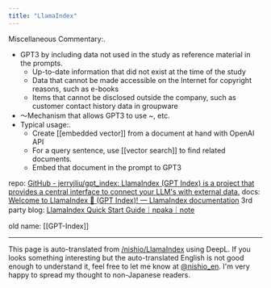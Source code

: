 ```yaml
---
title: "LlamaIndex"
---
```


Miscellaneous Commentary:.
- GPT3 by including data not used in the study as reference material in the prompts.
    - Up-to-date information that did not exist at the time of the study
    - Data that cannot be made accessible on the Internet for copyright reasons, such as e-books
    - Items that cannot be disclosed outside the company, such as customer contact history data in groupware
- 〜Mechanism that allows GPT3 to use ~, etc.
- Typical usage:.
    - Create [[embedded vector]] from a document at hand with OpenAI API
    - For a query sentence, use [[vector search]] to find related documents.
    - Embed that document in the prompt to GPT3

repo: [GitHub - jerryjliu/gpt_index: LlamaIndex (GPT Index) is a project that provides a central interface to connect your LLM's with external data.](https://github.com/jerryjliu/gpt_index)
docs: [Welcome to LlamaIndex 🦙 (GPT Index)! — LlamaIndex documentation](https://gpt-index.readthedocs.io/en/latest/index.html)
3rd party blog: [LlamaIndex Quick Start Guide｜npaka｜note](https://note.com/npaka/n/n8c3867a55837)

old name: [[GPT-Index]]

---
This page is auto-translated from [/nishio/LlamaIndex](https://scrapbox.io/nishio/LlamaIndex) using DeepL. If you looks something interesting but the auto-translated English is not good enough to understand it, feel free to let me know at [@nishio_en](https://twitter.com/nishio_en). I'm very happy to spread my thought to non-Japanese readers.